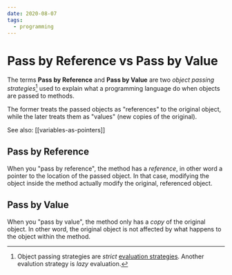 ```yaml
---
date: 2020-08-07
tags:
  - programming
---
```


# Pass by Reference vs Pass by Value

The terms **Pass by Reference** and **Pass by Value** are two _object passing
strategies_[^1] used to explain what a programming language do when objects are
passed to methods.

The former treats the passed objects as "references" to the original object,
while the later treats them as "values" (new copies of the original).

See also: [[variables-as-pointers]]

## Pass by Reference

When you "pass by reference", the method has a _reference_, in other word a pointer to the location of the passed object. In that case, modifying the object inside the method actually modify the original, referenced object.


## Pass by Value

When you "pass by value", the method only has a _copy_ of the original object.
In other word, the original object is not affected by what happens to the
object within the method.


[^1]: Object passing strategies are _strict_ [evaluation strategies](https://en.wikibooks.org/wiki/Introduction_to_Programming_Languages/Evaluation_Strategies). Another evalution strategy is _lazy_ evaluation.
